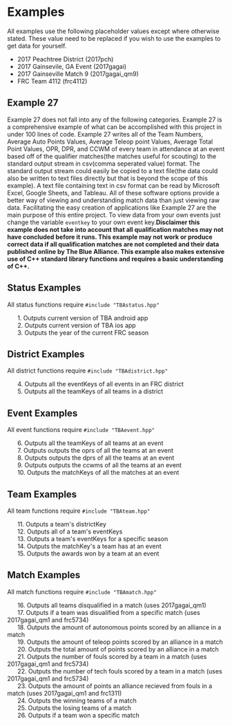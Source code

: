 # Examples
All examples use the following placeholder values except where otherwise stated. These value need to be replaced if you wish to use the examples to get data for yourself.

* 2017 Peachtree District (2017pch)
* 2017 Gainsevile, GA Event (2017gagai)
* 2017 Gainseville Match 9 (2017gagai_qm9)
* FRC Team 4112 (frc4112)

## Example 27
Example 27 does not fall into any of the following categories. Example 27 is a comprehensive example of what can be accomplished with this project in under 100 lines of code. Example 27 writes all of the Team Numbers, Average Auto Points Values, Average Teleop point Values, Average Total Point Values, OPR, DPR, and CCWM of every team in attendance at an event based off of the qualifier matches(the matches useful for scouting) to the standard output stream in csv(comma seperated value) format. The standard output stream could easily be copied to a text file(the data could also be written to text files directly but that is beyond the scope of this example). A text file containing text in csv format can be read by Microsoft Excel, Google Sheets, and Tableau. All of these software options provide a better way of viewing and understanding match data than just viewing raw data. Facilitating the easy creation of applications like Example 27 are the main purpose of this entire project. To view data from your own events just change the variable `eventkey` to your own event key.**Disclaimer this example does not take into account that all qualification matches may not have concluded before it runs. This example may not work or produce correct data if all qualification matches are not completed and their data published online by The Blue Alliance. This example also makes extensive use of C++ standard library functions and requires a basic understanding of C++.**

## Status Examples
All status functions require `#include "TBAstatus.hpp"`

&nbsp;&nbsp;&nbsp;&nbsp;&nbsp;&nbsp;1. Outputs current version of TBA android app  
&nbsp;&nbsp;&nbsp;&nbsp;&nbsp;&nbsp;2. Outputs current version of TBA ios app  
&nbsp;&nbsp;&nbsp;&nbsp;&nbsp;&nbsp;3. Outputs the year of the current FRC season  

## District Examples
All district functions require `#include "TBAdistrict.hpp"`

&nbsp;&nbsp;&nbsp;&nbsp;&nbsp;&nbsp;4. Outputs all the eventKeys of all events in an FRC district  
&nbsp;&nbsp;&nbsp;&nbsp;&nbsp;&nbsp;5. Outputs all the teamKeys of all teams in a district  

## Event Examples
All event functions require `#include "TBAevent.hpp"`

&nbsp;&nbsp;&nbsp;&nbsp;&nbsp;&nbsp;6. Outputs all the teamKeys of all teams at an event  
&nbsp;&nbsp;&nbsp;&nbsp;&nbsp;&nbsp;7. Outputs outputs the oprs of all the teams at an event  
&nbsp;&nbsp;&nbsp;&nbsp;&nbsp;&nbsp;8. Outputs outputs the dprs of all the teams at an event  
&nbsp;&nbsp;&nbsp;&nbsp;&nbsp;&nbsp;9. Outputs outputs the ccwms of all the teams at an event  
&nbsp;&nbsp;&nbsp;&nbsp;&nbsp;&nbsp;10. Outputs the matchKeys of all the matches at an event  

## Team Examples
All team functions require `#include "TBAteam.hpp"`

&nbsp;&nbsp;&nbsp;&nbsp;&nbsp;&nbsp;11. Outputs a team's districtKey  
&nbsp;&nbsp;&nbsp;&nbsp;&nbsp;&nbsp;12. Outputs all of a team's eventKeys  
&nbsp;&nbsp;&nbsp;&nbsp;&nbsp;&nbsp;13. Outputs a team's eventKeys for a specific season  
&nbsp;&nbsp;&nbsp;&nbsp;&nbsp;&nbsp;14. Outputs the matchKey's a team has at an event  
&nbsp;&nbsp;&nbsp;&nbsp;&nbsp;&nbsp;15. Outputs the awards won by a team at an event  

## Match Examples
All match functions require `#include "TBAmatch.hpp"`

&nbsp;&nbsp;&nbsp;&nbsp;&nbsp;&nbsp;16. Outputs all teams disqualified in a match (uses 2017gagai_qm1)  
&nbsp;&nbsp;&nbsp;&nbsp;&nbsp;&nbsp;17. Outputs if a team was disualified from a specific match (uses 2017gagai_qm1 and frc5734)  
&nbsp;&nbsp;&nbsp;&nbsp;&nbsp;&nbsp;18. Outputs the amount of autonomous points scored by an alliance in a match  
&nbsp;&nbsp;&nbsp;&nbsp;&nbsp;&nbsp;19. Outputs the amount of teleop points scored by an alliance in a match  
&nbsp;&nbsp;&nbsp;&nbsp;&nbsp;&nbsp;20. Outputs the total amount of points scored by an alliance in a match  
&nbsp;&nbsp;&nbsp;&nbsp;&nbsp;&nbsp;21. Outputs the number of fouls scored by a team in a match (uses 2017gagai_qm1 and frc5734)  
&nbsp;&nbsp;&nbsp;&nbsp;&nbsp;&nbsp;22. Outputs the number of tech fouls scored by a team in a match (uses 2017gagai_qm1 and frc5734)  
&nbsp;&nbsp;&nbsp;&nbsp;&nbsp;&nbsp;23. Outputs the amount of points an alliance recieved from fouls in a match (uses 2017gagai_qm1 and frc1311)  
&nbsp;&nbsp;&nbsp;&nbsp;&nbsp;&nbsp;24. Outputs the winning teams of a match  
&nbsp;&nbsp;&nbsp;&nbsp;&nbsp;&nbsp;25. Outputs the losing teams of a match  
&nbsp;&nbsp;&nbsp;&nbsp;&nbsp;&nbsp;26. Outputs if a team won a specific match  